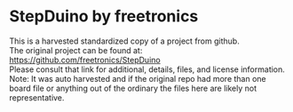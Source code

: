 
# StepDuino by freetronics  
This is a harvested standardized copy of a project from github.  
The original project can be found at:  
https://github.com/freetronics/StepDuino  
Please consult that link for additional, details, files, and license information.  
Note: It was auto harvested and if the original repo had more than one board file or anything out of the ordinary the files here are likely not representative.  
    